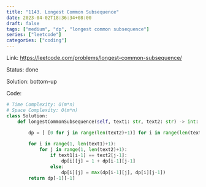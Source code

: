 ```yaml
---
title: "1143. Longest Common Subsequence"
date: 2023-04-02T18:36:34+08:00
draft: false
tags: ["medium", "dp", "longest common subsequence"]
series: ["leetcode"]
categories: ["coding"]
---
```


Link: https://leetcode.com/problems/longest-common-subsequence/

Status: done

Solution: bottom-up

Code:
```python
# Time Complexity: O(m*n)
# Space Complexity: O(m*n)
class Solution:
    def longestCommonSubsequence(self, text1: str, text2: str) -> int:
        
        dp = [ [0 for j in range(len(text2)+1)] for i in range(len(text1)+1)]

        for i in range(1, len(text1)+1):
            for j in range(1, len(text2)+1):
                if text1[i-1] == text2[j-1]:
                    dp[i][j] = 1 + dp[i-1][j-1]
                else:
                    dp[i][j] = max(dp[i-1][j], dp[i][j-1])
        return dp[-1][-1]
```

